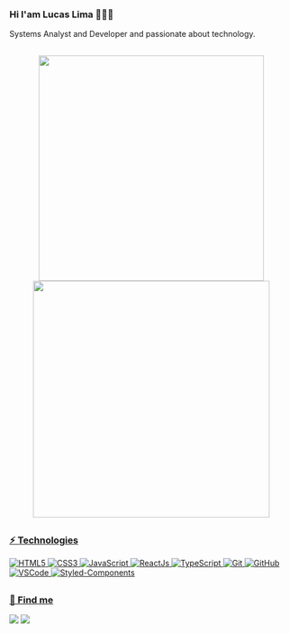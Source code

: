 ### Hi I'am Lucas Lima 👨🏻‍💻
<p>Systems Analyst and Developer and passionate about technology.</p>
    
  ##
  
<div align="center">
 <a href="https://github.com/lucaslimadev">
  <img width="400"src="https://github-readme-stats.vercel.app/api/top-langs/?username=lucaslimadev&layout=compact&langs_count=7&theme=midnight-purple"/>
  <img width="420"src="https://github-readme-stats.vercel.app/api?username=lucaslimadev&show_icons=true&theme=midnight-purple&include_all_commits=true&count_private=true"/>
</div>
   
  ##
    
### ⚡️ Technologies

![HTML5](https://img.shields.io/badge/-HTML5-black?style=flat-square&logo=html5&logoColor=html5)
![CSS3](https://img.shields.io/badge/-CSS3-black?style=flat-square&logo=css3&logoColor=007ACC)
![JavaScript](https://img.shields.io/badge/-JavaScript-black?style=flat-square&logo=javascript)
![ReactJs](https://img.shields.io/badge/-React-black?style=flat-square&logo=react)
![TypeScript](https://img.shields.io/badge/-TypeScript-black?style=flat-square&logo=typescript)
![Git](https://img.shields.io/badge/-Git-black?style=flat-square&logo=git)
![GitHub](https://img.shields.io/badge/-GitHub-black?style=flat-square&logo=github)
![VSCode](https://img.shields.io/badge/-VSCode-black?style=flat-square&logo=visual-studio-code&logoColor=blue)
![Styled-Components](https://img.shields.io/badge/Styled--Components-black?style=flat-square&logo=styled-components)

  ##    

### 📍 Find me
<div> 
  <a href="https://www.linkedin.com/in/lucaslimax" target="_blank"><img src="https://img.shields.io/badge/-LINKEDIN-black?style=flat-square&logo=linkedin&logoColor=blue" target="_blank"></a> 
  <a href="https://instagram.com/lucaslimarm" target="_blank"><img src="https://img.shields.io/badge/-INSTAGRAM-black?style=flat-square&logo=instagram" target="_blank"></a>
</div>
